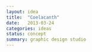 ```yaml
---
layout: idea
title:  "Coelacanth"
date:   2013-03-24
categories: ideas
status: concept
summary: graphic design studio
---
```


